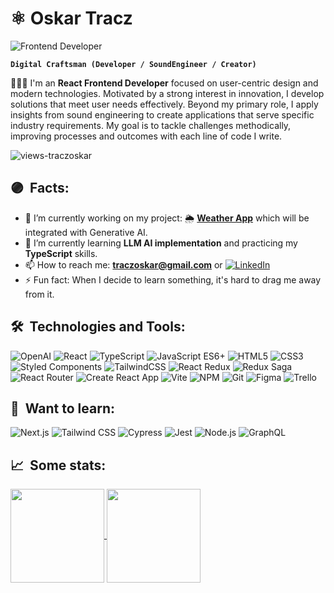 # ⚛️ Oskar Tracz 

<img alt="Frontend Developer" align="center" src="https://readme-typing-svg.demolab.com?font=Fira+Code&size=22&pause=1000&color=A630B0&center=false&vCenter=true&width=435&lines=Frontend+Developer">

**`Digital Craftsman (Developer / SoundEngineer / Creator)`**

<p align="left">👨🏻‍💻 I'm an <strong>React Frontend Developer</strong> focused on user-centric design and modern technologies. Motivated by a strong interest in innovation, I develop solutions that meet user needs effectively. Beyond my primary role, I apply insights from sound engineering to create applications that serve specific industry requirements. My goal is to tackle challenges methodically, improving processes and outcomes with each line of code I write.</p>

<p align="left"> <img src="https://komarev.com/ghpvc/?username=traczoskar&label=Views&color=A630B0&style=plastic&style=for-the-badge" alt="views-traczoskar" /> </p>

## 🟣&nbsp; Facts:
- 🔭 I’m currently working on my project: 🌦 **<a href="https://github.com/traczoskar/weather_app">Weather App</a>** which will be integrated with Generative AI.
- 🌱 I’m currently learning **LLM AI implementation** and practicing my **TypeScript** skills.
- 📫 How to reach me: **traczoskar@gmail.com** or [![LinkedIn](https://img.shields.io/badge/-LinkedIn-0077B5?style=flat-square&logo=linkedin)](https://www.linkedin.com/in/traczoskar/)
- ⚡ Fun fact: When I decide to learn something, it's hard to drag me away from it.

## 🛠&nbsp; Technologies and Tools:

![OpenAI](https://img.shields.io/badge/OpenAI-412991.svg?style=for-the-badge&logo=openai&logoColor=white)
![React](https://camo.githubusercontent.com/31b08faa61951179c95f91d42f8ce1b56012e80fa6e269d23221031d1b13fd0d/68747470733a2f2f696d672e736869656c64732e696f2f62616467652f52656163742d3631444146422e7376673f7374796c653d666f722d7468652d6261646765266c6f676f3d5265616374266c6f676f436f6c6f723d626c61636b)
![TypeScript](https://img.shields.io/badge/TypeScript-3178C6.svg?style=for-the-badge&logo=typescript&logoColor=white)
![JavaScript ES6+](https://img.shields.io/badge/JavaScript_ES6+-F7DF1E.svg?style=for-the-badge&logo=javascript&logoColor=black)
![HTML5](https://img.shields.io/badge/HTML5-E34F26.svg?style=for-the-badge&logo=html5&logoColor=white)
![CSS3](https://img.shields.io/badge/CSS3-1572B6.svg?style=for-the-badge&logo=css3&logoColor=white)
![Styled Components](https://img.shields.io/badge/Styled_Components-DB7093.svg?style=for-the-badge&logo=styled-components&logoColor=white)
![TailwindCSS](https://img.shields.io/badge/TailwindCSS-06B6D4.svg?style=for-the-badge&logo=tailwind-css&logoColor=white)
![React Redux](https://img.shields.io/badge/React_Redux-764ABC.svg?style=for-the-badge&logo=redux&logoColor=white)
![Redux Saga](https://img.shields.io/badge/Redux_Saga-999999.svg?style=for-the-badge&logo=redux-saga&logoColor=white)
![React Router](https://img.shields.io/badge/React_Router-CA4245.svg?style=for-the-badge&logo=react-router&logoColor=white)
![Create React App](https://img.shields.io/badge/Create_React_App-09D3AC.svg?style=for-the-badge&logo=create-react-app&logoColor=white)
![Vite](https://img.shields.io/badge/Vite-646CFF.svg?style=for-the-badge&logo=vite&logoColor=white)
![NPM](https://img.shields.io/badge/NPM-CB3837.svg?style=for-the-badge&logo=npm&logoColor=white)
![Git](https://img.shields.io/badge/Git-F05032.svg?style=for-the-badge&logo=git&logoColor=white)
![Figma](https://img.shields.io/badge/Figma-69D3AC.svg?style=for-the-badge&logo=figma&logoColor=white)
![Trello](https://img.shields.io/badge/Trello-0079BF.svg?style=for-the-badge&logo=trello&logoColor=white)

## 🎯&nbsp; Want to learn:

![Next.js](https://img.shields.io/badge/Next.js-000000.svg?style=for-the-badge&logo=next.js&logoColor=white)
![Tailwind CSS](https://img.shields.io/badge/Tailwind_CSS-06B6D4.svg?style=for-the-badge&logo=tailwind-css&logoColor=white)
![Cypress](https://img.shields.io/badge/Cypress-17202C.svg?style=for-the-badge&logo=cypress&logoColor=white)
![Jest](https://img.shields.io/badge/Jest-C21325.svg?style=for-the-badge&logo=jest&logoColor=white)
![Node.js](https://img.shields.io/badge/Node.js-339933.svg?style=for-the-badge&logo=node.js&logoColor=white)
![GraphQL](https://img.shields.io/badge/GraphQL-E434AA.svg?style=for-the-badge&logo=graphql&logoColor=white)

## 📈&nbsp; Some stats:

<a href="https://github.com/traczoskar">
  <img height=150 align="center" src="https://github-readme-stats.vercel.app/api/top-langs/?username=traczoskar&layout=compact" />
</a>
<a href="https://github.com/traczoskar">
  <img height=150 align="center" src="https://github-readme-stats.vercel.app/api?username=traczoskar&show_icons=true&theme=gruvbox&rank_icon=github" />
</a>
